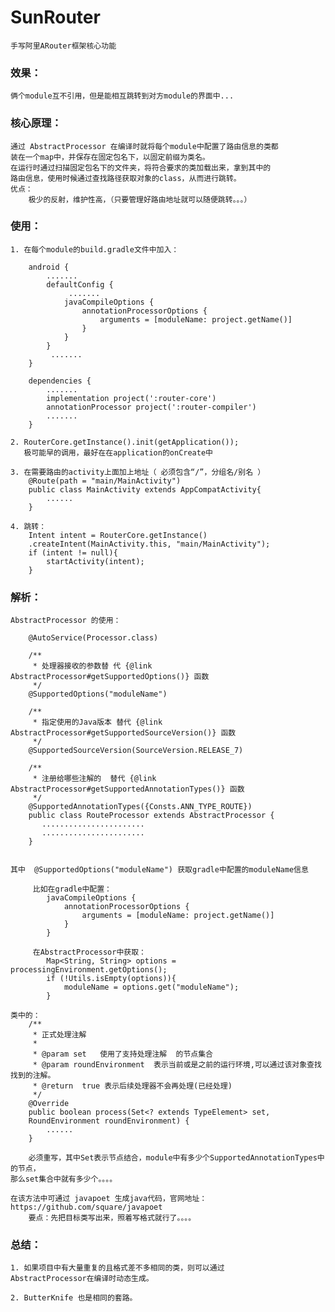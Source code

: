 # SunRouter
    手写阿里ARouter框架核心功能

### 效果：
    俩个module互不引用，但是能相互跳转到对方module的界面中...

### 核心原理：
    通过 AbstractProcessor 在编译时就将每个module中配置了路由信息的类都
    装在一个map中，并保存在固定包名下，以固定前缀为类名。
    在运行时通过扫描固定包名下的文件夹，将符合要求的类加载出来，拿到其中的
    路由信息，使用时候通过查找路径获取对象的class，从而进行跳转。
    优点：
        极少的反射，维护性高，（只要管理好路由地址就可以随便跳转。。。）

### 使用：
    1. 在每个module的build.gradle文件中加入：

        android {
            .......
            defaultConfig {
                 .......
                javaCompileOptions {
                    annotationProcessorOptions {
                        arguments = [moduleName: project.getName()]
                    }
                }
            }
             .......
        }

        dependencies {
            .......
            implementation project(':router-core')
            annotationProcessor project(':router-compiler')
            .......
        }

    2. RouterCore.getInstance().init(getApplication());
       极可能早的调用，最好在在application的onCreate中

    3. 在需要路由的activity上面加上地址（ 必须包含“/”，分组名/别名 ）
        @Route(path = "main/MainActivity")
        public class MainActivity extends AppCompatActivity{
            ......
        }

    4. 跳转：
        Intent intent = RouterCore.getInstance()
        .createIntent(MainActivity.this, "main/MainActivity");
        if (intent != null){
            startActivity(intent);
        }



### 解析：
    AbstractProcessor 的使用：

        @AutoService(Processor.class)

        /**
         * 处理器接收的参数替 代 {@link AbstractProcessor#getSupportedOptions()} 函数
         */
        @SupportedOptions("moduleName")

        /**
         * 指定使用的Java版本 替代 {@link AbstractProcessor#getSupportedSourceVersion()} 函数
         */
        @SupportedSourceVersion(SourceVersion.RELEASE_7)

        /**
         * 注册给哪些注解的  替代 {@link AbstractProcessor#getSupportedAnnotationTypes()} 函数
         */
        @SupportedAnnotationTypes({Consts.ANN_TYPE_ROUTE})
        public class RouteProcessor extends AbstractProcessor {
           .......................
           .......................
        }


    其中  @SupportedOptions("moduleName") 获取gradle中配置的moduleName信息

         比如在gradle中配置：
            javaCompileOptions {
                annotationProcessorOptions {
                    arguments = [moduleName: project.getName()]
                }
            }

         在AbstractProcessor中获取：
            Map<String, String> options = processingEnvironment.getOptions();
            if (!Utils.isEmpty(options)){
                moduleName = options.get("moduleName");
            }

    类中的：
        /**
         * 正式处理注解
         *
         * @param set   使用了支持处理注解  的节点集合
         * @param roundEnvironment  表示当前或是之前的运行环境,可以通过该对象查找找到的注解。
         * @return  true 表示后续处理器不会再处理(已经处理)
         */
        @Override
        public boolean process(Set<? extends TypeElement> set,
        RoundEnvironment roundEnvironment) {
            ......
        }

        必须重写，其中Set表示节点结合，module中有多少个SupportedAnnotationTypes中的节点，
    那么set集合中就有多少个。。。。

    在该方法中可通过 javapoet 生成java代码，官网地址：https://github.com/square/javapoet
        要点：先把目标类写出来，照着写格式就行了。。。。


### 总结：
    1. 如果项目中有大量重复的且格式差不多相同的类，则可以通过
    AbstractProcessor在编译时动态生成。

    2. ButterKnife 也是相同的套路。


